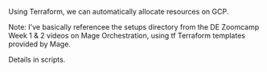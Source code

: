 Using Terraform, we can automatically allocate resources on GCP.

Note: I've basically referencee the setups directory from the DE Zoomcamp Week 1 & 2 videos on Mage Orchestration, using tf Terraform templates provided by Mage.

Details in scripts.
